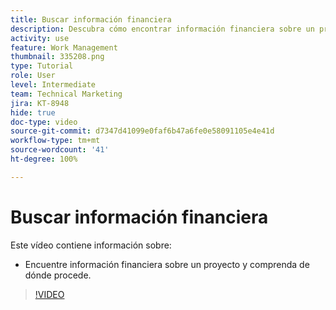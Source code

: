 ```yaml
---
title: Buscar información financiera
description: Descubra cómo encontrar información financiera sobre un proyecto y comprenda de dónde procede.
activity: use
feature: Work Management
thumbnail: 335208.png
type: Tutorial
role: User
level: Intermediate
team: Technical Marketing
jira: KT-8948
hide: true
doc-type: video
source-git-commit: d7347d41099e0faf6b47a6fe0e58091105e4e41d
workflow-type: tm+mt
source-wordcount: '41'
ht-degree: 100%

---
```


# Buscar información financiera

Este vídeo contiene información sobre:

* Encuentre información financiera sobre un proyecto y comprenda de dónde procede.

>[!VIDEO](https://video.tv.adobe.com/v/335208/?quality=12&learn=on)
